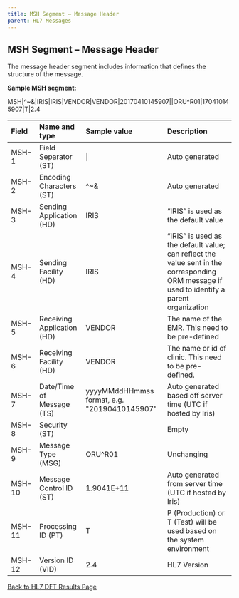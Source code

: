 ```yaml
---
title: MSH Segment – Message Header
parent: HL7 Messages
---
```


## MSH Segment – Message Header

The message header segment includes information that defines the structure of the message.

**Sample MSH segment:**

MSH|^~\&|IRIS|IRIS|VENDOR|VENDOR|20170410145907||ORU^R01|170410145907|T|2.4

| Field   | Name and type | Sample value  | Description  |
|:---------------|:---------------|:---------------|:---------------
| MSH-1 | Field Separator (ST) | \| | Auto generated
| MSH-2 | Encoding Characters (ST) | ^~\& | Auto generated
| MSH-3 | Sending Application (HD) | IRIS | “IRIS” is used as the default value
| MSH-4 | Sending Facility (HD) | IRIS | “IRIS” is used as the default value; can reflect the value sent in the corresponding ORM message if used to identify a parent organization
| MSH-5 | Receiving Application (HD) | VENDOR | The name of the EMR. This need to be pre-defined
| MSH-6 | Receiving Facility (HD) | VENDOR | The name or id of clinic. This need to be pre-defined.
| MSH-7 | Date/Time of Message (TS) | yyyyMMddHHmmss format, e.g. "20190410145907" | Auto generated based off server time (UTC if hosted by Iris)
| MSH-8 | Security (ST) |  | Empty
| MSH-9 | Message Type (MSG) | ORU^R01 | Unchanging
| MSH-10 | Message Control ID (ST) | 1.9041E+11 | Auto generated from server time (UTC if hosted by Iris)
| MSH-11 | Processing ID (PT) | T | P (Production) or T (Test) will be used based on the system environment
| MSH-12 | Version ID (VID) | 2.4 | HL7 Version




[Back to HL7 DFT Results Page](/docs/integration/DFT_Results/DFT_Results.md)